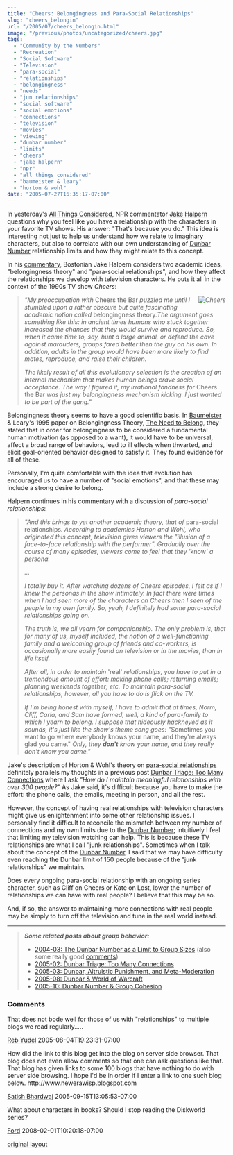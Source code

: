 ```yaml
---
title: "Cheers: Belongingness and Para-Social Relationships"
slug: "cheers_belongin"
url: "/2005/07/cheers_belongin.html"
image: "/previous/photos/uncategorized/cheers.jpg"
tags:
  - "Community by the Numbers"
  - "Recreation"
  - "Social Software"
  - "Television"
  - "para-social"
  - "relationships"
  - "belongingness"
  - "needs"
  - "jun relationships"
  - "social software"
  - "social emotions"
  - "connections"
  - "television"
  - "movies"
  - "viewing"
  - "dunbar number"
  - "limits"
  - "cheers"
  - "jake halpern"
  - "npr"
  - "all things considered"
  - "baumeister & leary"
  - "horton & wohl"
date: "2005-07-27T16:35:17-07:00"
---
```

<p>In yesterday's <a href="http://www.npr.org/templates/rundowns/rundown.php?prgId=2">All Things Considered</a>, NPR commentator <a href="http://jakehalpern.com/news.html">Jake Halpern</a> questions why you feel like you have a relationship with the characters in your favorite TV shows. His answer: &quot;That's because you do.&quot; This idea is interesting not just to help us understand how we relate to imaginary characters, but also to correlate with our own understanding of <a href="/2004/03/the_dunbar_numb.html">Dunbar Number</a> relationship limits and how they might relate to this concept.</p>
<p>In his <a href="http://www.npr.org/templates/story/story.php?storyId=4772145">commentary</a>, Bostonian Jake Halpern considers two academic ideas, &quot;belongingness theory&quot; and &quot;para-social relationships&quot;, and how they affect the relationships we develop with television characters. He puts it all in the context of the 1990s TV show <em>Cheers</em>:</p>
<blockquote><p><em><img border="0" src="/previous/photos/uncategorized/cheers.jpg" title="Cheers" alt="Cheers" style="margin: 0px 0px 5px 5px; float: right;" />&quot;My preoccupation with </em>Cheers the Bar<em> puzzled me until I stumbled upon a rather obscure but quite fascinating academic notion called </em>belongingness theory<em>.The argument goes something like this: in ancient times humans who stuck together increased the chances that they would survive and reproduce. So, when it came time to, say, hunt a large animal, or defend the cave against marauders, groups fared better then the guy on his own. In addition, adults in the group would have been more likely to find mates, reproduce, and raise their children. </em></p>
<p><em>The likely result of all this evolutionary selection is the creation of an internal mechanism that makes human beings crave social acceptance. The way I figured it, my irrational fondness for </em>Cheers the Bar<em> was just my belongingness mechanism kicking. I just wanted to be part of the gang.&quot;</em></p></blockquote>
<p>Belongingness theory seems to have a good scientific basis. In <a href="http://www.psy.fsu.edu/faculty/baumeist.dp.html">Baumeister</a> &amp; Leary's 1995 paper on Belongingness Theory, <a href="http://www.ncbi.nlm.nih.gov/entrez/query.fcgi?cmd=Retrieve&amp;db=PubMed&amp;a mp;list_uids=7777651&amp;dopt=Abstract">The Need to Belong</a>, they stated that in order for belongingness to be considered a fundamental human motivation (as opposed to a want), it would have to be universal, affect a broad range of behaviors, lead to ill effects when thwarted, and elicit goal-oriented behavior designed to satisfy it. They found evidence for all of these. </p>
<p>Personally, I'm quite comfortable with the idea that evolution has encouraged us to have a number of &quot;social emotions&quot;, and that these may include a strong desire to belong.</p>
<p>Halpern continues in his commentary with a discussion of <em>para-social relationships</em>:</p>
<blockquote><p><em>&quot;And this brings to yet another academic theory, that of </em>para-social relationships<em>. According to academics Horton and Wohl, who originated this concept, television gives viewers the &quot;illusion of a face-to-face relationship with the performer&quot;. Gradually over the course of many episodes, viewers come to feel that they '</em>know<em>' a persona.</em></p>
<p><em>...</em></p>
<p><em>I totally buy it. After watching dozens of Cheers episodes, I felt as if I knew the personas in the show intimately. In fact there were times when I had seen more of the characters on Cheers then I seen of the people in my own family. So, yeah, I definitely had some para-social relationships going on.</em></p>
<p><em>The truth is, we all yearn for companionship. The only problem is, that for many of us, myself included, the notion of a well-functioning family and a welcoming group of friends and co-workers, is occasionally more easily found on television or in the movies, than in life itself.</em></p>
<p><em>After all, in order to maintain </em>'real'<em> relationships, you have to put in a tremendous amount of effort: making phone calls; returning emails; planning weekends together; etc. To maintain para-social relationships, however, all you have to do is flick on the TV.</em></p>
<p><em>If I'm being honest with myself, I have to admit that at times, Norm, Cliff, Carla, and Sam have formed, well, a kind of para-family to which I yearn to belong. I suppose that hideously hackneyed as it sounds, it's just like the show's theme song goes: </em>&quot;Sometimes you want to go where everybody knows your name, and they're always glad you came.&quot;<em> Only, they <strong>don't</strong> know your name, and they really don't know you came.&quot;</em></p> </blockquote>
<p>Jake's description of Horton &amp; Wohl's theory on <a href="http://www.aber.ac.uk/media/Modules/TF33120/horton_and_wohl_1956.html">para-social relationships</a> definitely parallels my thoughts in a previous post <a href="/2005/02/dunbar_triage_t.html">Dunbar Triage: Too Many Connections</a> where I ask <em>&quot;How do I maintain meaningful relationships with over 300 people?&quot;</em> As Jake said, it's difficult because you have to make the effort: the phone calls, the emails, meeting in person, and all the rest.</p>
<p>However, the concept of having real relationships with television characters might give us enlightenment into some other relationship issues. I personally find it difficult to reconcile the mismatch between my number of connections and my own limits due to the <a href="/2004/03/the_dunbar_numb.html">Dunbar Number</a>; intuitively I feel that limiting my television watching can help. This is because these TV relationships are what I call &quot;junk relationships&quot;. Sometimes when I talk about the concept of the <a href="/2004/03/the_dunbar_numb.html">Dunbar Number</a>, I said that we may have difficulty even reaching the Dunbar limit of 150 people because of the &quot;junk relationships&quot; we maintain.</p>
<p>Does every ongoing para-social relationship with an ongoing series character, such as Cliff on Cheers or Kate on Lost, lower the number of relationships we can have with real people? I believe that this may be so.</p>
<p>And, if so, the answer to maintaining more connections with real people may be simply to turn off the television and tune in the real world instead.</p>
<hr />
<blockquote><p><em><strong>Some related posts about group behavior:</strong></em></p>
<ul>
<li><a href="/2004/03/the_dunbar_numb.html">2004-03: The Dunbar Number as a Limit to Group Sizes</a> (also some really good <a href="/2004/03/the_dunbar_numb.html#comments">comments</a>)</li>
<li><a href="/2005/02/dunbar_triage_t.html">2005-02: Dunbar Triage: Too Many Connections</a></li>
<li><a href="/2005/03/dunbar_altruist.html">2005-03: Dunbar, Altruistic Punishment, and Meta-Moderation</a></li>
<li><a href="/2005/08/dunbar_world_of.html">2005-08: Dunbar &amp; World of Warcraft</a></li>
<li><a href="/2005/10/dunbar_group_co.html">2005-10: Dunbar Number &amp; Group Cohesion</a></li>
</ul></blockquote>
<footer><h3>Comments</h3>
<div class="u-comment h-cite">
<p class="p-content p-name">That does not bode well for those of us with "relationships" to multiple blogs we read regularly.....
</p>
<a class="u-author h-card" href="http://www.BenYehudaPress.com">Reb Yudel</a>
<time class="dt-published" datetime="2005-08-04T19:23:31-07:00">2005-08-04T19:23:31-07:00</time>
</div>
<div class="u-comment h-cite">
<p class="p-content p-name">How did the link to this blog get into the blog on server side browser. That blog does not even allow comments so that one can ask questions like that. That blog has given links to some 100 blogs that have nothing to do with server side browsing.
I hope I'd be in order if I enter a link to one such blog below.
http://www.newerawisp.blogspot.com
</p>
<a class="u-author h-card" href="http://www.livejournal.com/users/fakir005/335.html">Satish Bhardwaj</a>
<time class="dt-published" datetime="2005-09-15T13:05:53-07:00">2005-09-15T13:05:53-07:00</time>
</div>
<div class="u-comment h-cite">
<p class="p-content p-name">What about characters in books?  Should I stop reading the Diskworld series?
</p>
<a class="u-author h-card" href="http://blog.lib.umn.edu/denis036/thisweekinevolution/">Ford</a>
<time class="dt-published" datetime="2008-02-01T10:20:18-07:00">2008-02-01T10:20:18-07:00</time>
</div>
</footer>
<p class="previous"><a href="/previous/2005/07/cheers_belongin.html" rel="syndication nofollow" class="u-syndication" >original layout</a></p>
